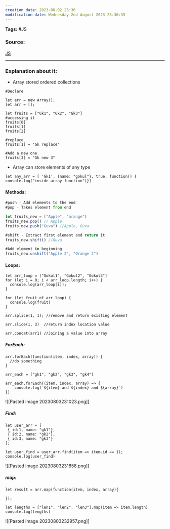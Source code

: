 ```yaml
---
creation date: 2023-08-02 23:36
modification date: Wednesday 2nd August 2023 23:36:35
---
```


**Tags:** #JS 

### Source:
[JS](https://javascript.info/array)

--------------------------------------
### Explanation about it:

* Array stored ordered collections

```
#Declare

let arr = new Array();
let arr = [];

let fruits = ["Gk1", "Gk2", "Gk3"]
#accessing it
fruits[0]
fruits[1]
fruits[2]

#replace
fruits[1] = 'Gk replace'

#Add a new one
fruits[3] = "Gk new 3"
```

* Array can store elements of any type

```
let any_arr = [ 'Gk1', {name: "gokul"}, true, function() { console.log("inside array function")}]
```


#### Methods:

```Javascript
#push - Add elements to the end
#pop - Takes element from end

let fruits_new = ["Apple", "orange"]
fruits_new.pop() // Apple
fruits_new.push("Guva") //Apple, Guva

#shift - Extract first element and return it
fruits_new.shift() //Guva

#Add element in beginning
fruits_new.unshift("Apple 2", "Orange 2")
```

#### Loops:

```
let arr_loop = ["Gokul1", "Gokul2", "Gokul3"]
for (let i = 0; i < arr_loop.length; i++) {
  console.log(arr_loop[i]);
}
```

```
for (let fruit of arr_loop) {
  console.log(fruit)
}
```


```
arr.splice(1, 1); //remove and return existing element

arr.slice(1, 3)  //return index location value

arr.concat(arr1) //Joining a value into array
```

##### ForEach:

```
arr.forEach(function(item, index, array)) {
  //do something
}

arr_each = ["gk1", "gk2", "gk3", "gk4"]

arr_each.forEach((item, index, array) => {
	console.log(`${item} and ${index} and ${array}`)
})
```

![[Pasted image 20230803231023.png]]

##### Find:

```
let user_arr = [
 { id:1, name: "gk1"},
 { id:2, name: "gk2"},
 { id:3, name: "gk3"}
];

let user_find = user_arr.find(item => item.id == 1);
console.log(user_find)
```

![[Pasted image 20230803231858.png]]


##### map:

```
let result = arr.map(function(item, index, array){

});

let lengths = ["len1", "len2", "len3"].map(item => item.length)
console.log(lengths)
```

![[Pasted image 20230803232957.png]]